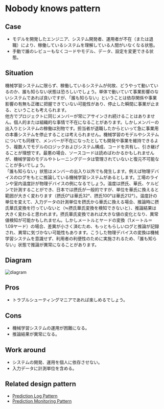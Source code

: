 # Nobody knows pattern

## Case
- モデルを開発したエンジニア、システム開発者、運用者が不在（または退職）により、稼働しているシステムを理解している人間がいなくなる状態。
- 手動で誰のレビューもなくコードやモデル、データ、設定を変更できる状態。

## Situation
機械学習システムに限らず、稼働しているシステムが何故、どうやって動いているのか、誰も知らない状態は恐ろしいでしょう。単体で動いていて事業影響のないシステムであれば良いですが、「誰も知らない」ということは依存関係や事業影響の有無も正確に把握できていない可能性があり、停止した瞬間に事業が止まる、ということも考えられます。<br>
他方でプロジェクトに同じメンバーが常にアサインされ続けることはありません。個人的または組織的な事情で不在になることがあります。しかしメンバーの出入りとシステムの稼働は別物です。担当者が退職したからといって急に事業用の本番システムを停止することは考えられません。機械学習のモデルやシステムについても同様で、メンバーが不在になったとしても開発や事業を維持できるよう、複数人でモデルのロジックおよびシステム構成、コードを共有し、引き継げることが理想です。最悪の場合、ソースコードは読めばわかるかもしれませんが、機械学習のモデルやトレーニングデータは管理されていないと復元不可能なことが多いでしょう。<br>
「誰も知らない」状態はメンバーの出入り以外でも発生します。例えば物理デバイスのログをもとに推論している機械学習システムがあるとします。工場のラインや室内温度計が物理デバイスの例になるでしょう。温度は摂氏、華氏、ケルビンで計測することができ、日本では摂氏が一般的ですが、単位を華氏に換えると範囲が大きく変わります（摂氏0°は華氏32°、摂氏100°は華氏212°）。温度計の単位を変えて、入力データの計測単位を摂氏から華氏に換える場合、推論時に摂氏華氏変換を行っていないと（≒摂氏華氏変換を検知できないと）、推論結果は大きく変わると思われます。摂氏華氏変換であれば大きな値の変化となり、異常値検知が可能かもしれません。しかしメートルとヤードの変換（1メートル＝1.09ヤード）の場合、差異が小さく済むため、もっともらしいログと推論が記録され、異常に気づかない可能性もあります。こうした物理デバイスの変換は機械学習システムを意識せず、利用者の利便性のために実施されるため、「誰も知らない」状態で推論が異常になることがあります。


## Diagram
![diagram](diagram.png)


## Pros
- トラブルシューティングマニアであれば楽しめるでしょう。

## Cons
- 機械学習システムの運用が困難になる。
- 推論結果が異常になる。

## Work around
- システムの開発、運用を個人に依存させない。
- 入力データに計測単位を含める。

## Related design pattern
- [Prediction Log Pattern](./Operation-patterns/Prediction-log-pattern/design_ja.md)
- [Prediction Monitoring Pattern](./Operation-patterns/Prediction-monitoring-pattern/design_ja.md)
